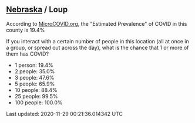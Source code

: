 
## [Nebraska](/united-states/nebraska) / Loup

According to [MicroCOVID.org](http://microcovid.org),
the "Estimated Prevalence" of COVID in this county is 19.4%

If you interact with a certain number of people in this location
(all at once in a group, or spread out across the day), what is the chance that
1 or more of them has COVID?

- 1 person: 19.4%
- 2 people: 35.0%
- 3 people: 47.6%
- 5 people: 65.9%
- 10 people: 88.4%
- 25 people: 99.5%
- 100 people: 100.0%

Last updated: 2020-11-29 00:21:36.014342 UTC
